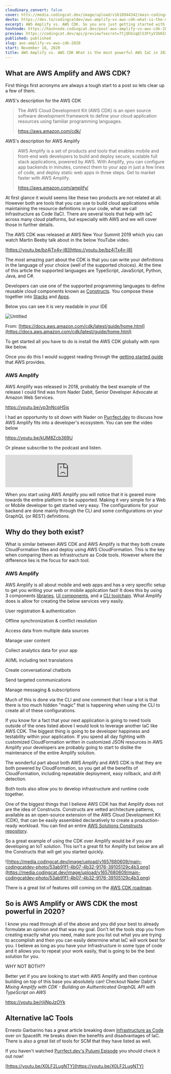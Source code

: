 ```yaml
---
cloudinary_convert: false
cover: htts://media.codingcat.dev/image/upload/v1618944342/main-codingcatdev-photo/y7qzlepeu5tmeezlxef6.png
devto: https://dev.to/codingcatdev/aws-amplify-vs-aws-cdk-what-is-the-most-powerful-aws-iac-in-2020-1e1a
excerpt: AWS Amplify vs. AWS CDK. So you are just getting started with your next project and can't figure out what IaC to start with, lets compare two of AWS's most popular.
hashnode: https://hashnode.codingcat.dev/post-aws-amplify-vs-aws-cdk-2020
preview: https://codingcat.dev/api/preview?secret=7tjQhb1qQlS3FtyV3b0I&selectionType=post&selectionSlug=aws-amplify-vs-aws-cdk-2020&_id=b414a85e4b984834a02ba53a7e6e7143
published: published
slug: aws-amplify-vs-aws-cdk-2020
start: November 18, 2020
title: AWS Amplify vs. AWS CDK What is the most powerful AWS IaC in 2020?
---
```

## What are AWS Amplify and AWS CDK?

First things first acronyms are always a tough start to a post so lets clear up a few of them.

AWS's description for the AWS CDK

> The AWS Cloud Development Kit (AWS CDK) is an open source software development framework to define your cloud application resources using familiar programming languages.
> 
> 
> https://aws.amazon.com/cdk/
> 

AWS's description for AWS Amplify

> AWS Amplify is a set of products and tools that enables mobile and front-end web developers to build and deploy secure, scalable full stack applications, powered by AWS. With Amplify, you can configure app backends in minutes, connect them to your app in just a few lines of code, and deploy static web apps in three steps. Get to market faster with AWS Amplify.
> 
> 
> https://aws.amazon.com/amplify/
> 

At first glance it would seems like these two products are not related at all. However both are tools that you can use to build cloud applications while maintaining the resource definitions in your code, what we call Infrastructure as Code (IaC). There are several tools that help with IaC across many cloud platforms, but especially with AWS and we will cover those in further details.

The AWS CDK was released at AWS New Your Summit 2019 which you can watch Martin Beeby talk about in the below YouTube video.

[https://youtu.be/bz4jTx4v-l8](https://youtu.be/bz4jTx4v-l8)

The most amazing part about the CDK is that you can write your definitions in the language of your choice (well of the supported choices). At the time of this article the supported languages are TypeScript, JavaScript, Python, Java, and C#.

Developers can use one of the supported programming languages to define reusable cloud components known as [Constructs](https://docs.aws.amazon.com/cdk/latest/guide/constructs.html). You compose these together into [Stacks](https://docs.aws.amazon.com/cdk/latest/guide/stacks.html) and [Apps](https://docs.aws.amazon.com/cdk/latest/guide/apps.html).

Below you can see it is very readable in your IDE

![Untitled](https://media.codingcat.dev/image/upload/v1657680609/main-codingcatdev-photo/5fa49430-ba9b-4c2c-929c-f8fbb0829012.png)

From: [https://docs.aws.amazon.com/cdk/latest/guide/home.html](https://docs.aws.amazon.com/cdk/latest/guide/home.html)

To get started all you have to do is install the AWS CDK globally with npm like below.

Once you do this I would suggest reading through the [getting started guide](https://docs.aws.amazon.com/cdk/latest/guide/getting_started.html) that AWS provides.

### AWS Amplify

AWS Amplify was released in 2018, probably the best example of the release I could find was from Nader Dabit, Senior Developer Advocate at Amazon Web Services.

https://youtu.be/yp3nNcqH5is

I had an opportunity to sit down with Nader on [Purrfect.dev](https://codingcat.dev/podcasts/0-10-amplify-with-nader-dabit/) to discuss how AWS Amplify fits into a developer's ecosystem. You can see the video below

https://youtu.be/kUM8Zcb369U

Or please subscribe to the podcast and listen.

<iframe src="https://anchor.fm/purrfect-dev/embed/episodes/0-10---Amplify-with-Nader-Dabit-edvjpb/a-a3lu891" width="400px" height="102px" frameborder="0" scrolling="no"></iframe>

When you start using AWS Amplify you will notice that it is geared more towards the entire platform to be supported. Making it very simple for a Web or Mobile developer to get started very easy. The configurations for your backend are done mainly through the CLI and some configurations on your GraphQL (or REST) definitions.

## Why do they both exist?

What is similar between AWS CDK and AWS Amplify is that they both create CloudFormation files and deploy using AWS CloudFormation. This is the key when comparing them as Infrastructure as Code tools. However where the difference lies is the focus for each tool.

### AWS Amplify

AWS Amplify is all about mobile and web apps and has a very specific setup to get you writing your web or mobile application fast! It does this by using 3 components [libraries](https://aws.amazon.com/amplify/features/#Libraries), [UI components](https://aws.amazon.com/amplify/features/#UI_components), and a [CLI toolchain](https://aws.amazon.com/amplify/features/#CLI_toolchain). What Amplify does is allow for creating the below services very easily.

User registration & authentication

Offline synchronization & conflict resolution

Access data from multiple data sources

Manage user content

Collect analytics data for your app

AI/ML including text translations

Create conversational chatbots

Send targeted communications

Manage messaging & subscriptions

Much of this is done via the CLI and one comment that I hear a lot is that there is too much hidden "magic" that is happening when using the CLI to create all of these configurations.

If you know for a fact that your next application is going to need tools outside of the ones listed above I would look to leverage another IaC like AWS CDK. The biggest thing is going to be developer happiness and testability within your application. If you spend all day fighting with customized CloudFormation written in customized JSON resources in AWS Amplify your developers are probably going to start to dislike the maintenance of the entire Amplify solution.

The wonderful part about both AWS Amplify and AWS CDK is that they are both powered by CloudFormation, so you get all the benefits of CloudFormation, including repeatable deployment, easy rollback, and drift detection.

Both tools also allow you to develop infrastructure and runtime code together.

One of the biggest things that I believe AWS CDK has that Amplify does not are the idea of Constructs. Constructs are vetted architecture patterns, available as an open-source extension of the AWS Cloud Development Kit (CDK), that can be easily assembled declaratively to create a production-ready workload. You can find an entire [AWS Solutions Constructs repository](https://aws.amazon.com/solutions/constructs/patterns/).

So a great example of using the CDK over Amplify would be if you are developing an IoT solution. This isn't a great fit for Amplify but below are all the Constructs that will get you started quickly.

![https://media.codingcat.dev/image/upload/v1657680609/main-codingcatdev-photo/53ab91f1-4b07-4b32-9176-39105129c4b3.png](https://media.codingcat.dev/image/upload/v1657680609/main-codingcatdev-photo/53ab91f1-4b07-4b32-9176-39105129c4b3.png)

There is a great list of features still coming on the [AWS CDK roadmap](https://github.com/orgs/aws/projects/7).

## So is AWS Amplify or AWS CDK the most powerful in 2020?

I know you read through all of the above and you did your best to already formulate an opinion and that was my goal. Don't let the tools stop you from creating exactly what you need, make sure you list out what you are trying to accomplish and then you can easily determine what IaC will work best for you. I believe as long as you have your Infrastructure in some type of code and it allows you to repeat your work easily, that is going to be the best solution for you.

WHY NOT BOTH??

Better yet if you are looking to start with AWS Amplify and then continue building on top of this base you absolutely can! Checkout Nader Dabit's *Mixing Amplify with CDK - Building an Authenticated GraphQL API with TypeScript on AWS*

https://youtu.be/rjiiNpJzOYk

## Alternative IaC Tools

Ernesto Garbarino has a great article breaking down [Infrastructure as Code](https://spacelift.io/blog/infrastructure-as-code) over on Spacelift. He breaks down the benefits and disadvantages of IaC. There is also a great list of tools for SCM that they have listed as well.

If you haven't watched [Purrfect.dev's Pulumi Episode](https://codingcat.dev/podcasts/infrastructure-as-code-with-pulumi/) you should check it out now!

[https://youtu.be/X0LF2LugNTY](https://youtu.be/X0LF2LugNTY)